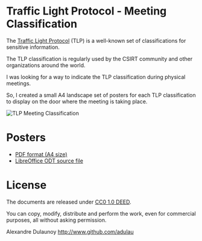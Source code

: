 # Traffic Light Protocol - Meeting Classification

The [Traffic Light Protocol](http://www.us-cert.gov/tlp/) (TLP) is a well-known set of classifications for sensitive information.

The TLP classification is regularly used by the CSIRT community and other organizations around the world.

I was looking for a way to indicate the TLP classification during physical meetings.

So, I created a small A4 landscape set of posters for each TLP classification to display on the door where the meeting is taking place.

![TLP Meeting Classification](./images/tlp-overview.png)

# Posters

* [PDF format (A4 size)](https://github.com/adulau/tlp-meeting/blob/master/TLP-Classification-a4.pdf?raw=true)
* [LibreOffice ODT source file](https://github.com/adulau/tlp-meeting/blob/master/TLP-Classification.odt)

# License

The documents are released under [CC0 1.0 DEED](https://creativecommons.org/publicdomain/zero/1.0/deed.en).

You can copy, modify, distribute and perform the work, even for commercial purposes, all without asking permission. 

Alexandre Dulaunoy
http://www.github.com/adulau

